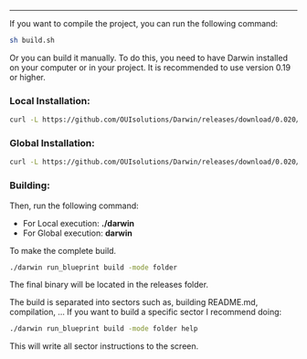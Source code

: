 
---

If you want to compile the project, you can run the following command:
```bash
sh build.sh
```

Or you can build it manually. To do this, you need to have Darwin installed on your computer or in your project. It is recommended to use version 0.19 or higher.
### Local Installation:
```bash
curl -L https://github.com/OUIsolutions/Darwin/releases/download/0.020/darwin.out -o darwin && chmod +x darwin
```

### Global Installation:
```bash
curl -L https://github.com/OUIsolutions/Darwin/releases/download/0.020/darwin.out -o darwin && chmod +x darwin && sudo mv darwin /usr/bin
```

### Building:

Then, run the following command:
- For Local execution: **./darwin**
- For Global execution: **darwin**

To make the complete build.
```bash
./darwin run_blueprint build -mode folder
```
The final binary will be located in the releases folder.

The build is separated into sectors such as, building README.md, compilation, ...
If you want to build a specific sector I recommend doing:
```bash
./darwin run_blueprint build -mode folder help
```
This will write all sector instructions to the screen.



